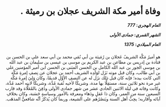 <h1 dir="rtl">وفاة أمير مكة الشريف عجلان بن رميثة .</h1>

<h5 dir="rtl">العام الهجري:  777

الشهر القمري: جمادى الأولى

العام الميلادي: 1375</h5>

<p dir="rtl">هو أميرُ مَكَّة الشريفُ عَجلان بن رُمَيثة بن أبي نُمَي محمد بن أبي سعد علي بن الحسن بن قتادة بن إدريس بن مطاعن بن عبد الكريم بن موسى بن عيسى بن سليمان بن عبد الله بن موسى الجور بن عبد الله الكامل بن الحسن المثنى بن الحسن ابن أمير المؤمنين علي بن أبي طالب، وكان قبل موته نَزَل لوَلَدِه الشريف أحمد بن عجلان عن نِصفِ إمرةِ مَكَّة التي كانت بيده؛ فإنه كان قبل ذلك نزَل له عن النصفِ الأوَّلِ قديمًا، وكان وَلِيَ إمرةَ مَكَّة غير مرة نحو ثلاثين سنة، مستقِلًّا بها مدة، وشريكًا لأخيه ثُقبة مُدَّة، وشريكًا لابنه أحمد مُدَّة، وكانت وفاته في ليلة الاثنين الحادي عشر من شهر جمادى الأولى ودُفِنَ بالمُعَلَّاة وقد قارب السبعين سنة من العمر، وكان ذا عَقلٍ ودَهاء ومعرفة بالأمور وسياسةٍ حَسَنة، وكان بخلافِ آبائه وأقاربه؛ يحِبُّ أهل السنة ويَنصُرُهم على الشيعة، وربما كان يُذكَرُ أنَّه شافعيُّ المذهَب.</p></br>

